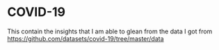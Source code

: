 # COVID-19
This contain the insights that I am able to glean from the data I got from https://github.com/datasets/covid-19/tree/master/data
